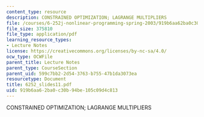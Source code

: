 ```yaml
---
content_type: resource
description: CONSTRAINED OPTIMIZATION; LAGRANGE MULTIPLIERS
file: /courses/6-252j-nonlinear-programming-spring-2003/919b6aa62ba0c30b94be105c09d4c813_6252_slides11.pdf
file_size: 375810
file_type: application/pdf
learning_resource_types:
- Lecture Notes
license: https://creativecommons.org/licenses/by-nc-sa/4.0/
ocw_type: OCWFile
parent_title: Lecture Notes
parent_type: CourseSection
parent_uid: 599c7bb2-2d54-3763-b755-47b1da3073ea
resourcetype: Document
title: 6252_slides11.pdf
uid: 919b6aa6-2ba0-c30b-94be-105c09d4c813
---
```

CONSTRAINED OPTIMIZATION; LAGRANGE MULTIPLIERS